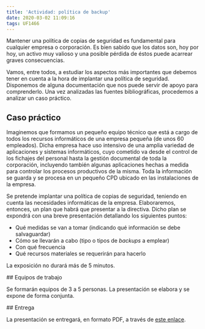 ```yaml
---
title: 'Actividad: política de backup'
date: 2020-03-02 11:09:16
tags: UF1466
---
```

Mantener una política de copias de seguridad es fundamental para cualquier empresa o corporación. Es bien sabido que los datos son, hoy por hoy, un activo muy valioso y una posible pérdida de éstos puede acarrear graves consecuencias.

Vamos, entre todos, a estudiar los aspectos más importantes que debemos tener en cuenta a la hora de implantar una política de seguridad. Disponemos de alguna documentación que nos puede servir de apoyo para comprenderlo. Una vez analizadas las fuentes bibliográficas, procedemos a analizar un caso práctico.

## Caso práctico

Imaginemos que formamos un pequeño equipo técnico que está a cargo de todos los recursos informáticos de una empresa pequeña (de unos 60 empleados). Dicha empresa hace uso intensivo de una amplia variedad de aplicaciones y sistemas informáticos, cuyo cometido va desde el control de los fichajes del personal hasta la gestión documental de toda la corporación, incluyendo también algunas aplicaciones hechas a medida para controlar los procesos productivos de la misma. Toda la información se guarda y se procesa en un pequeño CPD ubicado en las instalaciones de la empresa.

Se pretende implantar una política de copias de seguridad, teniendo en cuenta las necesidades informáticas de la empresa. Elaboraremos, entonces, un plan que habrá que presentar a la directiva. Dicho plan se expondrá con una breve presentación detallando los siguientes puntos:

 * Qué medidas se van a tomar (indicando qué información se debe salvaguardar)
 * Cómo se llevarán a cabo (tipo o tipos de _backups_ a emplear)
 * Con qué frecuencia
 * Qué recursos materiales se requerirán para hacerlo
 
La exposición no durará más de 5 minutos.

## Equipos de trabajo

Se formarán equipos de 3 a 5 personas. La presentación se elabora y se expone de forma conjunta.

## Entrega

La presentación se entregará, en formato PDF, a través de [este enlace](https://zurdistan.cloud/index.php/s/i3LTd27cemfD4nj).